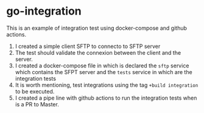 # go-integration

This is an example of integration test using docker-compose and github actions.

1. I created a simple client SFTP to connecto to  SFTP server
2. The test should validate the connexion between the client and the server.
3. I created a docker-compose file in which is declared the `sftp` service which contains the SFPT server  and the `tests` service in which are the integration tests
4. It is worth mentioning, test integrations using the tag `+build integration` to be executed. 
5. I created a pipe line with github actions to run the integration tests when is a PR to Master. 
